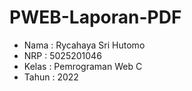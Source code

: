 # PWEB-Laporan-PDF

- Nama : Rycahaya Sri Hutomo
- NRP : 5025201046
- Kelas : Pemrograman Web C
- Tahun : 2022
